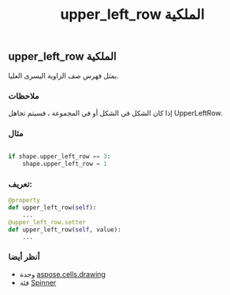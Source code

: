 ﻿---
title: upper_left_row الملكية
second_title: Aspose.Cells for Python via .NET API المراجع
description:
type: docs
weight: 1200
url: /ar/python-net/aspose.cells.drawing/spinner/upper_left_row/
is_root: false
---
##  upper_left_row الملكية

يمثل فهرس صف الزاوية اليسرى العليا.

###  ملاحظات

إذا كان الشكل في الشكل أو في المجموعة ، فسيتم تجاهل UpperLeftRow.

###  مثال

```python

if shape.upper_left_row == 3:
    shape.upper_left_row = 1

```
###  تعريف:
```python
@property
def upper_left_row(self):
    ...
@upper_left_row.setter
def upper_left_row(self, value):
    ...
```

###  أنظر أيضا
* وحدة [aspose.cells.drawing](../../)
* فئة [Spinner](/cells/ar/python-net/aspose.cells.drawing/spinner)
